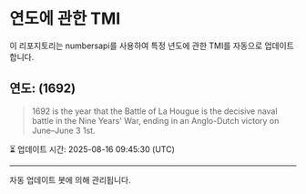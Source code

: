 
# 연도에 관한 TMI

이 리포지토리는 numbersapi를 사용하여 특정 년도에 관한 TMI를 자동으로 업데이트합니다.

## 연도: (1692)
> 1692 is the year that the Battle of La Hougue is the decisive naval battle in the Nine Years' War, ending in an Anglo-Dutch victory on June–June 3 1st.

⏳ 업데이트 시간: 2025-08-16 09:45:30 (UTC)

---
자동 업데이트 봇에 의해 관리됩니다.
